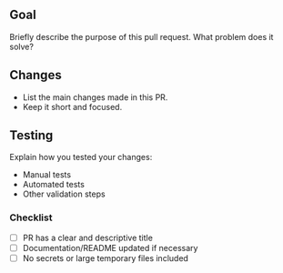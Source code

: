 ## Goal
Briefly describe the purpose of this pull request. What problem does it solve?

## Changes
- List the main changes made in this PR.
- Keep it short and focused.

## Testing
Explain how you tested your changes:
- Manual tests
- Automated tests
- Other validation steps

### Checklist
- [ ] PR has a clear and descriptive title
- [ ] Documentation/README updated if necessary
- [ ] No secrets or large temporary files included
